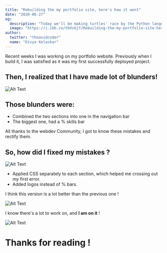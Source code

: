 ```yaml
---
title: "Rebuilding the my portfolio site, here's how it went"
date: "2020-06-27"
og:
  description: "Today we'll be making turtles' race by the Python language.."
  image: "https://i.ibb.co/tbVvGjY/Rebuilding-the-my-portfolio-site-here-s-how-it-went.jpg"
author:
  twitter: "theavidcoder"
  name: "Divya Kelaskar"
---
```

Recent weeks I was working on my portfolio website. Previously when I build it, I was satisfied as it was my first successfully deployed project. 

## Then, I realized that I have made lot of blunders! 
![Alt Text](https://media.giphy.com/media/MlNSich1jeAzm/giphy.gif)

## Those blunders were:
- Combined the two sections into one in the navigation bar
- The biggest one, had a % skills bar

All thanks to the webdev Community, I got to know these mistakes and rectify them.

## So, how did I fixed my mistakes ?
![Alt Text](https://media.giphy.com/media/MB6mmz21wDPZc2827I/giphy.gif)

- Applied CSS separately to each section, which helped me crossing out my first error.
- Added logos instead of % bars.

I think this version is a lot better than the previous one ! 

![Alt Text](https://media.giphy.com/media/10UeedrT5MIfPG/giphy.gif)

I know there's a lot to work on, and <strong>I am on it</strong> !

![Alt Text](https://media.giphy.com/media/xTiTnG7GYgnEejzOdW/giphy.gif)

# Thanks for reading !